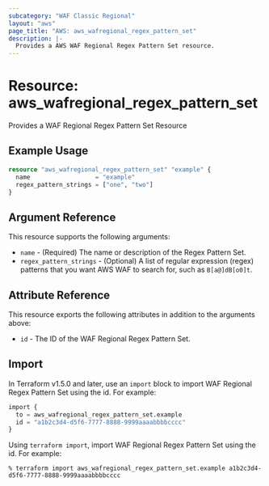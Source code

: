 ```yaml
---
subcategory: "WAF Classic Regional"
layout: "aws"
page_title: "AWS: aws_wafregional_regex_pattern_set"
description: |-
  Provides a AWS WAF Regional Regex Pattern Set resource.
---
```


# Resource: aws_wafregional_regex_pattern_set

Provides a WAF Regional Regex Pattern Set Resource

## Example Usage

```terraform
resource "aws_wafregional_regex_pattern_set" "example" {
  name                  = "example"
  regex_pattern_strings = ["one", "two"]
}
```

## Argument Reference

This resource supports the following arguments:

* `name` - (Required) The name or description of the Regex Pattern Set.
* `regex_pattern_strings` - (Optional) A list of regular expression (regex) patterns that you want AWS WAF to search for, such as `B[a@]dB[o0]t`.

## Attribute Reference

This resource exports the following attributes in addition to the arguments above:

* `id` - The ID of the WAF Regional Regex Pattern Set.

## Import

In Terraform v1.5.0 and later, use an `import` block to import WAF Regional Regex Pattern Set using the id. For example:

```terraform
import {
  to = aws_wafregional_regex_pattern_set.example
  id = "a1b2c3d4-d5f6-7777-8888-9999aaaabbbbcccc"
}
```

Using `terraform import`, import WAF Regional Regex Pattern Set using the id. For example:

```console
% terraform import aws_wafregional_regex_pattern_set.example a1b2c3d4-d5f6-7777-8888-9999aaaabbbbcccc
```
